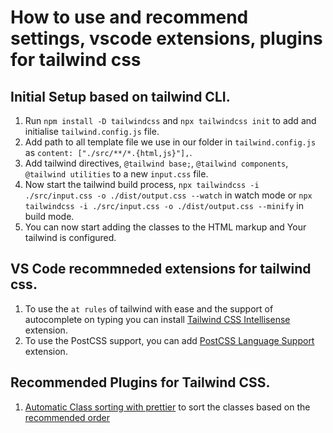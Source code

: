 # How to use and recommend settings, vscode extensions, plugins for tailwind css

## Initial Setup based on tailwind CLI.

1. Run `npm install -D tailwindcss` and `npx tailwindcss init` to add and initialise `tailwind.config.js` file.
2. Add path to all template file we use in our folder in `tailwind.config.js` as `content: ["./src/**/*.{html,js}"],`.
3. Add tailwind directives, `@tailwind base;`, `@tailwind components`, `@tailwind utilities` to a new `input.css` file.
4. Now start the tailwind build process, `npx tailwindcss -i ./src/input.css -o ./dist/output.css --watch` in watch mode or `npx tailwindcss -i ./src/input.css -o ./dist/output.css --minify` in build mode.
5. You can now start adding the classes to the HTML markup and Your tailwind is configured.


## VS Code recommneded extensions for tailwind css.
1. To use the `at rules` of tailwind with ease and the support of autocomplete on typing you can install [Tailwind CSS Intellisense](https://marketplace.visualstudio.com/items?itemName=bradlc.vscode-tailwindcss) extension.
2. To use the PostCSS support, you can add [PostCSS Language Support](https://marketplace.visualstudio.com/items?itemName=csstools.postcss) extension.


## Recommended Plugins for Tailwind CSS.
1. [Automatic Class sorting with prettier](https://github.com/tailwindlabs/prettier-plugin-tailwindcss) to sort the classes based on the [recommended order](https://tailwindcss.com/blog/automatic-class-sorting-with-prettier#how-classes-are-sorted)